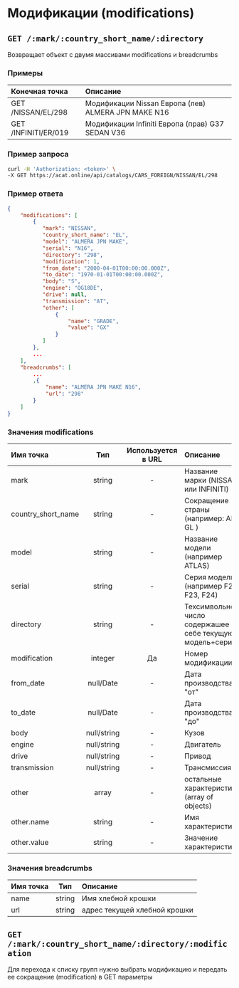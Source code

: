 # Модификации (modifications)

## `GET /:mark/:country_short_name/:directory`

Возвращает объект с двумя массивами modifications и breadcrumbs

### Примеры

| Конечная точка | Описание |
| :---- | :--------------- |
| GET /NISSAN/EL/298 | Модификации Nissan Европа (лев) ALMERA JPN MAKE N16 |
| GET /INFINITI/ER/019 | Модификации Infiniti Европа (прав) G37 SEDAN V36 |

### Пример запроса

```bash
curl -H 'Authorization: <token>' \
-X GET https://acat.online/api/catalogs/CARS_FOREIGN/NISSAN/EL/298
```

### Пример ответа

```json
{
    "modifications": [
        {
           "mark": "NISSAN",
           "country_short_name": "EL",
           "model": "ALMERA JPN MAKE",
           "serial": "N16",
           "directory": "298",
           "modification": 1,
           "from_date": "2000-04-01T00:00:00.000Z",
           "to_date": "1970-01-01T00:00:00.000Z",
           "body": "S",
           "engine": "QG18DE",
           "drive": null,
           "transmission": "AT",
           "other": [
               {
                   "name": "GRADE",
                   "value": "GX"
               }
           ]
        },
        ...
    ],
    "breadcrumbs": [
        ...
        ,{
            "name": "ALMERA JPN MAKE N16",
            "url": "298"
        }
    ]
}
```

### Значения modifications

| Имя точка | Тип | Используется в URL | Описание |
| :---- | :------: | :------: | :--------------- |
| mark | string | - | Название марки (NISSAN или INFINITI) |
| country_short_name | string | - | Сокращение страны (например: AR / GL ) |
| model | string | - | Название модели (например ATLAS) |
| serial | string | - | Серия модели (например F22, F23, F24) |
| directory | string | - | Техсимвольное число содержашее в себе текущую модель+серию |
| modification | integer | Да | Номер модификации |
| from_date | null/Date | - | Дата производства "от" |
| to_date | null/Date | - | Дата производства "до" |
| body | null/string | - | Кузов |
| engine | null/string | - | Двигатель |
| drive | null/string | - | Привод |
| transmission | null/string | - | Трансмиссия |
| other | array | - | остальные характеристики (array of objects) |
| other.name | string | - | Имя характеристики |
| other.value | string | - | Значение характеристики |

### Значения breadcrumbs

| Имя точка | Тип | Описание |
| :---- | :------: | :--------------- |
| name | string | Имя хлебной крошки |
| url | string | адрес текущей хлебной крошки |


## `GET /:mark/:country_short_name/:directory/:modification`

Для перехода к списку групп нужно выбрать модификацию и передать ее сокращение (modification) в GET параметры